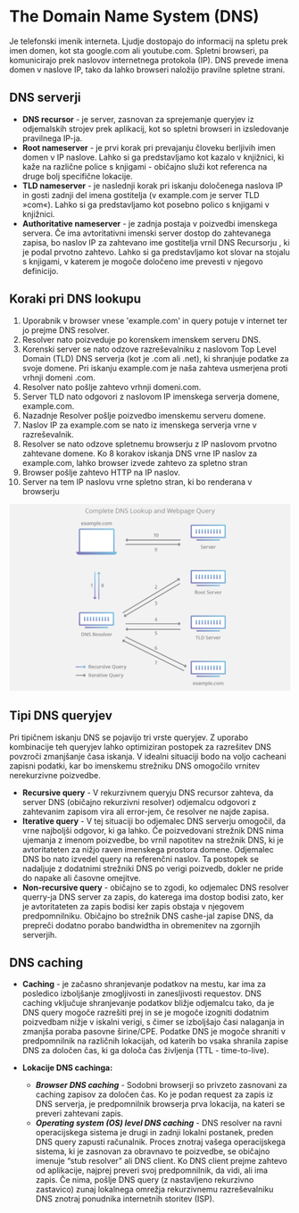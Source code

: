 # **The Domain Name System (DNS)**
Je telefonski imenik interneta. Ljudje dostopajo do informacij na spletu prek imen domen, kot sta google.com ali youtube.com. Spletni browseri, pa komunicirajo prek naslovov internetnega protokola (IP). DNS prevede imena domen v naslove IP, tako da lahko browseri naložijo pravilne spletne strani.
 
 
## **DNS serverji**
 
- **DNS recursor** - je server, zasnovan za sprejemanje queryjev iz odjemalskih strojev prek aplikacij, kot so spletni browseri in izsledovanje pravilnega IP-ja.
- **Root nameserver** - je prvi korak pri prevajanju človeku berljivih imen domen v IP naslove. Lahko si ga predstavljamo kot kazalo v knjižnici, ki kaže na različne police s knjigami - običajno služi kot referenca na druge bolj specifične lokacije.
- **TLD nameserver** - je naslednji korak pri iskanju določenega naslova IP in gosti zadnji del imena gostitelja (v example.com je server TLD »com«). Lahko si ga predstavljamo kot posebno polico s knjigami v knjižnici.
- **Authoritative nameserver** - je zadnja postaja v poizvedbi imenskega servera. Če ima avtoritativni imenski server dostop do zahtevanega zapisa, bo naslov IP za zahtevano ime gostitelja vrnil DNS Recursorju , ki je podal prvotno zahtevo. Lahko si ga predstavljamo kot slovar na stojalu s knjigami, v katerem je mogoče določeno ime prevesti v njegovo definicijo.


## **Koraki pri DNS lookupu**

1. Uporabnik v browser vnese 'example.com' in query potuje v internet ter jo prejme DNS resolver.
2. Resolver nato poizveduje po korenskem imenskem serveru DNS.
3. Korenski server se nato odzove razreševalniku z naslovom Top Level Domain (TLD) DNS serverja (kot je .com ali .net), ki shranjuje podatke za svoje domene. Pri iskanju example.com je naša zahteva usmerjena proti vrhnji domeni .com.
4. Resolver nato pošlje zahtevo vrhnji domeni.com.
5. Server TLD nato odgovori z naslovom IP imenskega serverja domene, example.com.
6. Nazadnje Resolver pošlje poizvedbo imenskemu serveru domene.
7. Naslov IP za example.com se nato iz imenskega serverja vrne v razreševalnik.
8. Resolver se nato odzove spletnemu browserju z IP naslovom prvotno zahtevane domene. Ko 8 korakov iskanja DNS vrne IP naslov za example.com, lahko browser izvede zahtevo za spletno stran
9. Browser pošlje zahtevo HTTP na IP naslov.
10. Server na tem IP naslovu vrne spletno stran, ki bo renderana v browserju

<img src="Slike/dns-lookup-diagram.png" width="600" alt="Kako deluje ALPN">


## **Tipi DNS queryjev**

Pri tipičnem iskanju DNS se pojavijo tri vrste queryjev. Z uporabo kombinacije teh queryjev lahko optimiziran postopek za razrešitev DNS povzroči zmanjšanje časa iskanja. V idealni situaciji bodo na voljo cacheani zapisni podatki, kar bo imenskemu strežniku DNS omogočilo vrnitev nerekurzivne poizvedbe.

- **Recursive query** - V rekurzivnem queryju DNS recursor zahteva, da server DNS (običajno rekurzivni resolver) odjemalcu odgovori z zahtevanim zapisom vira ali error-jem, če resolver ne najde zapisa.
- **Iterative query** - V tej situaciji bo odjemalec DNS serverju omogočil, da vrne najboljši odgovor, ki ga lahko. Če poizvedovani strežnik DNS nima ujemanja z imenom poizvedbe, bo vrnil napotitev na strežnik DNS, ki je avtoritateten za nižjo raven imenskega prostora domene. Odjemalec DNS bo nato izvedel query na referenčni naslov. Ta postopek se nadaljuje z dodatnimi strežniki DNS po verigi poizvedb, dokler ne pride do napake ali časovne omejitve.
- **Non-recursive query** - običajno se to zgodi, ko odjemalec DNS resolver querry-ja DNS server za zapis, do katerega ima dostop bodisi zato, ker je avtoritateten za zapis bodisi ker zapis obstaja v njegovem predpomnilniku. Običajno bo strežnik DNS cashe-jal zapise DNS, da prepreči dodatno porabo bandwidtha in obremenitev na zgornjih serverjih.


## **DNS caching**

- **Caching** - je začasno shranjevanje podatkov na mestu, kar ima za posledico izboljšanje zmogljivosti in zanesljivosti requestov. DNS caching vključuje shranjevanje podatkov bližje odjemalcu tako, da je DNS query mogoče razrešiti prej in se je mogoče izogniti dodatnim poizvedbam nižje v iskalni verigi, s čimer se izboljšajo časi nalaganja in zmanjša poraba pasovne širine/CPE. Podatke DNS je mogoče shraniti v predpomnilnik na različnih lokacijah, od katerih bo vsaka shranila zapise DNS za določen čas, ki ga določa čas življenja (TTL - time-to-live).

- **Lokacije DNS cachinga:**
	- ***Browser DNS caching*** - Sodobni browserji so privzeto zasnovani za caching zapisov za določen čas. Ko je podan request za zapis iz DNS serverja, je predpomnilnik browserja prva lokacija, na kateri se preveri zahtevani zapis.
	- ***Operating system (OS) level DNS caching*** - DNS resolver na ravni operacijskega sistema je drugi in zadnji lokalni postanek, preden DNS query zapusti računalnik. Proces znotraj vašega operacijskega sistema, ki je zasnovan za obravnavo te poizvedbe, se običajno imenuje “stub resolver” ali DNS client. Ko DNS client prejme zahtevo od aplikacije, najprej preveri svoj predpomnilnik, da vidi, ali ima zapis. Če nima, pošlje DNS query (z nastavljeno rekurzivno zastavico) zunaj lokalnega omrežja rekurzivnemu razreševalniku DNS znotraj ponudnika internetnih storitev (ISP).
	
